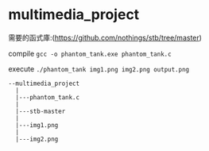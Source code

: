 # multimedia_project
需要的函式庫:(https://github.com/nothings/stb/tree/master)

compile `gcc -o phantom_tank.exe phantom_tank.c`

execute `./phantom_tank img1.png img2.png output.png`

```
--multimedia_project
  |
  |---phantom_tank.c
  |
  |---stb-master
  |
  |---img1.png
  |
  |---img2.png
```
